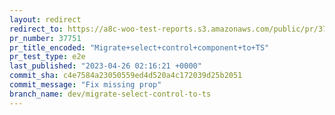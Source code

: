 ```yaml
---
layout: redirect
redirect_to: https://a8c-woo-test-reports.s3.amazonaws.com/public/pr/37751/e2e/index.html
pr_number: 37751
pr_title_encoded: "Migrate+select+control+component+to+TS"
pr_test_type: e2e
last_published: "2023-04-26 02:16:21 +0000"
commit_sha: c4e7584a23050559ed4d520a4c172039d25b2051
commit_message: "Fix missing prop"
branch_name: dev/migrate-select-control-to-ts
---
```


